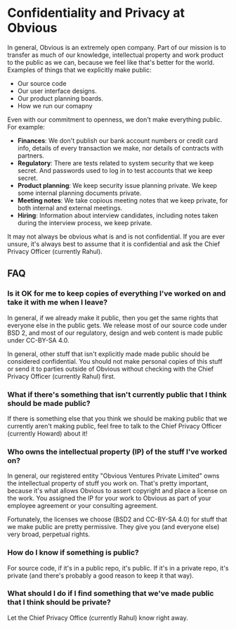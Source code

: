 # Confidentiality and Privacy at Obvious

In general, Obvious is an extremely open company. Part of our mission is to transfer as much of our knowledge, intellectual property and work product to the public as we can, because we feel like that's better for the world. Examples of things that we explicitly make public:
* Our source code
* Our user interface designs.
* Our product planning boards.
* How we run our comapny

Even with our commitment to openness, we don't make everything public. For example:
* **Finances**: We don't publish our bank account numbers or credit card info, details of every transaction we make, nor details of contracts with partners.
* **Regulatory**: There are tests related to system security that we keep secret. And passwords used to log in to test accounts that we keep secret.
* **Product planning**: We keep security issue planning private. We keep some internal planning documents private.
* **Meeting notes**: We take copious meeting notes that we keep private, for both internal and external meetings.
* **Hiring**: Information about interview candidates, including notes taken during the interview process, we keep private.

It may not always be obvious what is and is not confidential. If you are ever unsure, it's always best to assume that it is confidential and ask the Chief Privacy Officer (currently Rahul).

## FAQ

### Is it OK for me to keep copies of everything I've worked on and take it with me when I leave? 

In general, if we already make it public, then you get the same rights that everyone else in the public gets. We release most of our source code under BSD 2, and most of our regulatory, design and web content is made public under CC-BY-SA 4.0.

In general, other stuff that isn't explicitly made made public should be considered confidential. You should not make personal copies of this stuff or send it to parties outside of Obvious without checking with the Chief Privacy Officer (currently Rahul) first.

### What if there's something that isn't currently public that I think should be made public?

If there is something else that you think we should be making public that we currently aren't making public, feel free to talk to the Chief Privacy Officer (currently Howard) about it!

### Who owns the intellectual property (IP) of the stuff I've worked on?

In general, our registered entity "Obvious Ventures Private Limited" owns the intellectual property of stuff you work on. That's pretty important, because it's what allows Obvious to assert copyright and place a license on the work. You assigned the IP for your work to Obvious as part of your employee agreement or your consulting agreement.

Fortunately, the licenses we choose (BSD2 and CC-BY-SA 4.0) for stuff that we make public are pretty permissive. They give you (and everyone else) very broad, perpetual rights.

### How do I know if something is public?

For source code, if it's in a public repo, it's public. If it's in a private repo, it's private (and there's probably a good reason to keep it that way).

### What should I do if I find something that we've made public that I think should be private?

Let the Chief Privacy Office (currently Rahul) know right away.